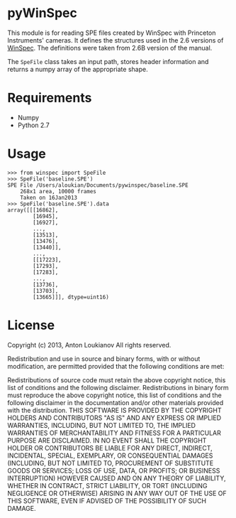 pyWinSpec
=========

This module is for reading SPE files created by WinSpec with Princeton Instruments' cameras. 
It defines the structures used in the 2.6 versions of 
[WinSpec](http://www.princetoninstruments.com/products/software/). The definitions were taken 
from 2.6B version of the manual. 

The `SpeFile` class takes an input path, stores header information and returns a numpy array 
of the appropriate shape. 

Requirements
============

- Numpy
- Python 2.7

Usage
=====

    >>> from winspec import SpeFile
    >>> SpeFile('baseline.SPE')
    SPE File /Users/aloukian/Documents/pywinspec/baseline.SPE
        268x1 area, 10000 frames
        Taken on 16Jan2013
    >>> SpeFile('baseline.SPE').data
    array([[[16862],
            [16945],
            [16927],
            ..., 
            [13513],
            [13476],
            [13440]],
            ..., 
            [[17223],
            [17293],
            [17283],
            ..., 
            [13736],
            [13703],
            [13665]]], dtype=uint16)

License
=======

Copyright (c) 2013, Anton Loukianov 
All rights reserved.

Redistribution and use in source and binary forms, with or without modification, are permitted provided that the following conditions are met:

Redistributions of source code must retain the above copyright notice, this list of conditions and the following disclaimer.
Redistributions in binary form must reproduce the above copyright notice, this list of conditions and the following disclaimer in the documentation and/or other materials provided with the distribution.
THIS SOFTWARE IS PROVIDED BY THE COPYRIGHT HOLDERS AND CONTRIBUTORS "AS IS" AND ANY EXPRESS OR IMPLIED WARRANTIES, INCLUDING, BUT NOT LIMITED TO, THE IMPLIED WARRANTIES OF MERCHANTABILITY AND FITNESS FOR A PARTICULAR PURPOSE ARE DISCLAIMED. IN NO EVENT SHALL THE COPYRIGHT HOLDER OR CONTRIBUTORS BE LIABLE FOR ANY DIRECT, INDIRECT, INCIDENTAL, SPECIAL, EXEMPLARY, OR CONSEQUENTIAL DAMAGES (INCLUDING, BUT NOT LIMITED TO, PROCUREMENT OF SUBSTITUTE GOODS OR SERVICES; LOSS OF USE, DATA, OR PROFITS; OR BUSINESS INTERRUPTION) HOWEVER CAUSED AND ON ANY THEORY OF LIABILITY, WHETHER IN CONTRACT, STRICT LIABILITY, OR TORT (INCLUDING NEGLIGENCE OR OTHERWISE) ARISING IN ANY WAY OUT OF THE USE OF THIS SOFTWARE, EVEN IF ADVISED OF THE POSSIBILITY OF SUCH DAMAGE.

